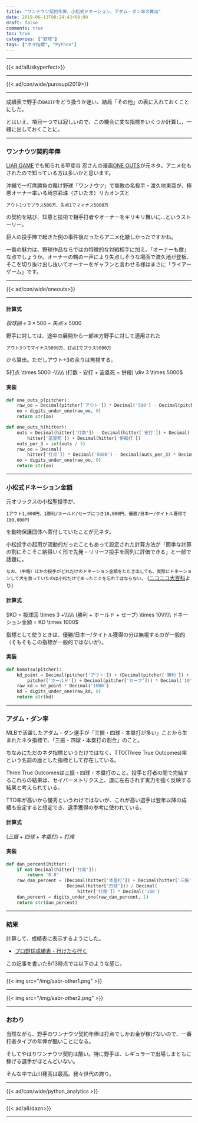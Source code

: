 ```yaml
---
title: "ワンナウツ契約年俸、小松式ドネーション、アダム・ダン率の算出"
date: 2019-06-13T08:24:43+09:00
draft: false
comments: true
toc: true
categories: ["野球"]
tags: ["ネタ指標", "Python"]
---
```


<!--more-->

---

{{< ad/a8/skyperfect>}}

---

{{< ad/con/wide/purosupi2019>}}

---

成績表で野手の`BABIP`をどう扱うか迷い、結局「その他」の表に入れておくことにした。

とはいえ、項目一つでは寂しいので、この機会に変な指標をいくつか計算し、一緒に出しておくことに。

---

### ワンナウツ契約年俸

<a target="_blank" href="//af.moshimo.com/af/c/click?a_id=1414800&amp;p_id=170&amp;pc_id=185&amp;pl_id=4062&amp;url=https%3A%2F%2Fwww.amazon.co.jp%2FLIAR-GAME-1-%25E3%2583%25A4%25E3%2583%25B3%25E3%2582%25B0%25E3%2582%25B8%25E3%2583%25A3%25E3%2583%25B3%25E3%2583%2597%25E3%2582%25B3%25E3%2583%259F%25E3%2583%2583%25E3%2582%25AF%25E3%2582%25B9DIGITAL-%25E7%2594%25B2%25E6%2596%2590%25E8%25B0%25B7%25E5%25BF%258D-ebook%2Fdp%2FB009GZIU4S" rel="nofollow">LIAR GAME</a><img src="//i.moshimo.com/af/i/impression?a_id=1414800&amp;p_id=170&amp;pc_id=185&amp;pl_id=4062" alt="" width="1" height="1" style="border: 0px;" />でも知られる甲斐谷 忍さんの漫画<a target="_blank" href="//af.moshimo.com/af/c/click?a_id=1414800&amp;p_id=170&amp;pc_id=185&amp;pl_id=4062&amp;url=https%3A%2F%2Fwww.amazon.co.jp%2FONE-OUTS-1-%25E3%2583%25A4%25E3%2583%25B3%25E3%2582%25B0%25E3%2582%25B8%25E3%2583%25A3%25E3%2583%25B3%25E3%2583%2597%25E3%2582%25B3%25E3%2583%259F%25E3%2583%2583%25E3%2582%25AF%25E3%2582%25B9DIGITAL-%25E7%2594%25B2%25E6%2596%2590%25E8%25B0%25B7%25E5%25BF%258D-ebook%2Fdp%2FB00BCY4UJA" rel="nofollow">ONE OUTS</a><img src="//i.moshimo.com/af/i/impression?a_id=1414800&amp;p_id=170&amp;pc_id=185&amp;pl_id=4062" alt="" width="1" height="1" style="border: 0px;" />が元ネタ。アニメ化もされたので知っている方は多いかと思います。

沖縄で一打席勝負の賭け野球「ワンナウツ」で無敗の名投手・渡久地東亜が、極悪オーナー率いる埼京彩珠（さいたま）リカオンズと

`アウト1つでプラス500万、失点1でマイナス5000万`

の契約を結び、知恵と技術で相手打者やオーナーをキリキリ舞いに…というストーリー。

巨人の投手陣で起きた例の事件後だったらアニメ化厳しかったですかね。

一番の魅力は、野球作品ならではの特徴的な対戦相手に加え、「オーナーも敵」な点でしょうか。オーナーの鶴の一声により失点しそうな場面で渡久地が登板、そこを切り抜け出し抜いてオーナーをギャフンと言わせる様はまさに「ライアーゲーム」です。

---

{{< ad/con/wide/oneouts>}}

---

#### 計算式

$投球回 \div 3 \times 500 - 失点 \times 5000$

野手に対しては、途中の展開から一部味方野手に対して適用された

`アウト3つでマイナス5000万、打点1でプラス5000万`

から算出。ただしアウト÷3の余りは無視する。

$打点 \times 5000 -\\\\\\ (打数 - 安打 + 盗塁死 + 併殺) \div 3 \times 5000$

#### 実装

```py
def one_outs_p(pitcher):
    raw_oo = Decimal(pitcher['アウト']) * Decimal('500') - Decimal(pitcher['失点']) * Decimal('5000')
    oo = digits_under_one(raw_oo, 0)
    return str(oo)

def one_outs_h(hitter):
    outs = Decimal(hitter['打数']) - Decimal(hitter['安打']) + Decimal(
        hitter['盗塁死']) + Decimal(hitter['併殺打'])
    outs_per_3 = int(outs / 3)
    raw_oo = Decimal(
        hitter['打点']) * Decimal('5000') - Decimal(outs_per_3) * Decimal('5000')
    oo = digits_under_one(raw_oo, 0)
    return str(oo)
```

---

### 小松式ドネーション金額

元オリックスの小松聖投手が、

`1アウト1,000円、1勝利/ホールド/セーブにつき10,000円、優勝/日本一/タイトル獲得で100,000円`

を動物保護団体へ寄付していたことが元ネタ。

小松投手の起用が流動的だったこともあって設定された計算方法が「簡単な計算の割にそこそこ納得いく形で先発・リリーフ投手を同列に評価できる」と一部で話題に。

`なお、（中略）ほかの投手がどれだけのドネーション金額をたたき出しても、実際にドネーションして犬を救っていたのは小松だけであったことを忘れてはならない。` ([ニコニコ大百科](https://dic.nicovideo.jp/a/%E5%B0%8F%E6%9D%BE%E5%BC%8F%E3%83%89%E3%83%8D%E3%83%BC%E3%82%B7%E3%83%A7%E3%83%B3)より)

#### 計算式

$KD = 投球回 \times 3 +\\\\\\ (勝利 + ホールド + セーブ) \times 10\\\\\\ ドネーション金額 = KD \times 1000$

指標として使うときは、優勝/日本一/タイトル獲得の分は無視するのが一般的（そもそもこの指標が一般的ではないが）。

#### 実装

```py
def komatsu(pitcher):
    kd_point = Decimal(pitcher['アウト']) + (Decimal(pitcher['勝利']) + Decimal(
        pitcher['ホールド']) + Decimal(pitcher['セーブ'])) * Decimal('10')
    raw_kd = kd_point * Decimal('1000')
    kd = digits_under_one(raw_kd, 0)
    return str(kd)
```

---

### アダム・ダン率

MLBで活躍したアダム・ダン選手が「三振・四球・本塁打が多い」ことから生まれたネタ指標で、「三振・四球・本塁打の割合」のこと。

ちなみにただのネタ指標というだけではなく、TTO(Three True Outcomes)率という名前の歴とした指標として存在している。

Three True Outcomesは三振・四球・本塁打のこと。投手と打者の間で完結するこれらの結果は、セイバーメトリクス上、運に左右されず実力を強く反映する結果と考えられている。

TTO率が高いから優秀というわけではないが、これが高い選手は翌年以降の成績も安定すると想定でき、選手獲得の参考に使われている。

#### 計算式

$(三振 + 四球 + 本塁打) \div 打席$

#### 実装

```py
def dan_percent(hitter):
    if not Decimal(hitter['打席']):
        return '0.0'
    raw_dan_percent = (Decimal(hitter['本塁打']) + Decimal(hitter['三振']) +
                       Decimal(hitter['四球'])) / Decimal(
                           hitter['打席']) * Decimal('100')
    dan_percent = digits_under_one(raw_dan_percent, 1)
    return str(dan_percent)
```

---

### 結果

計算して、成績表に表示するようにした。

- [プロ野球成績表 - 行けたら行く](https://www.ted027.com/records/)

この記事を書いた6/13時点では以下のような感じ。

---

{{< img src="/img/sabr-other1.png" >}}

---

{{< img src="/img/sabr-other2.png" >}}

---

### おわり

当然ながら、野手のワンナウツ契約年俸は打点でしかお金が稼げないので、一番打者タイプの年俸が酷いことになる。

そしてやはりワンナウツ契約は酷い。特に野手は、レギュラーで出場しまともに稼げる選手がほとんどいない。

そんな中で山川穂高は最高。我々世代の誇り。

---

{{< ad/con/wide/python_analytics >}}

---

{{< ad/a8/dazn>}}

---
